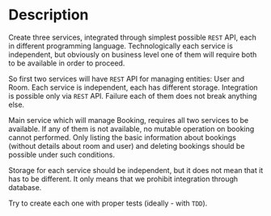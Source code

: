 # Description

Create three services, integrated through simplest possible `REST` API, each in different programming language. Technologically each service is independent, but obviously on business level one of them will require both to be available in order to proceed.

So first two services will have `REST` API for managing entities: User and Room. Each service is independent, each has different storage. Integration is possible only via `REST` API. Failure each of them does not break anything else.

Main service which will manage Booking, requires all two services to be available. If any of them is not available, no mutable operation on booking cannot performed. Only listing the basic information about bookings (without details about room and user) and deleting bookings should be possible under such conditions.

Storage for each service should be independent, but it does not mean that it has to be different. It only means that we prohibit integration through database.

Try to create each one with proper tests (ideally - with `TDD`).
